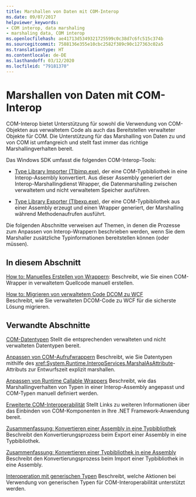 ```yaml
---
title: Marshallen von Daten mit COM-Interop
ms.date: 09/07/2017
helpviewer_keywords:
- COM interop, data marshaling
- marshaling data, COM interop
ms.openlocfilehash: ae41713d5349321725599c0c38d7c6fc515c374b
ms.sourcegitcommit: 7588136e355e10cbc2582f389c90c127363c02a5
ms.translationtype: HT
ms.contentlocale: de-DE
ms.lasthandoff: 03/12/2020
ms.locfileid: "79181370"
---
```

# <a name="marshaling-data-with-com-interop"></a>Marshallen von Daten mit COM-Interop
COM-Interop bietet Unterstützung für sowohl die Verwendung von COM-Objekten aus verwaltetem Code als auch das Bereitstellen verwalteter Objekte für COM. Die Unterstützung für das Marshalling von Daten zu und von COM ist umfangreich und stellt fast immer das richtige Marshallingverhalten bereit.  
  
 Das Windows SDK umfasst die folgenden COM-Interop-Tools:  
  
- [Type Library Importer (Tlbimp.exe)](../tools/tlbimp-exe-type-library-importer.md), der eine COM-Typbibliothek in eine Interop-Assembly konvertiert. Aus dieser Assembly generiert der Interop-Marshallingdienst Wrapper, die Datenmarshalling zwischen verwaltetem und nicht verwaltetem Speicher ausführen.  
  
- [Type Library Exporter (Tlbexp.exe)](../tools/tlbexp-exe-type-library-exporter.md), der eine COM-Typbibliothek aus einer Assembly erzeugt und einen Wrapper generiert, der Marshalling während Methodenaufrufen ausführt.  
  
 Die folgenden Abschnitte verweisen auf Themen, in denen die Prozesse zum Anpassen von Interop-Wrappern beschrieben werden, wenn Sie dem Marshaller zusätzliche Typinformationen bereitstellen können (oder müssen).  
  
## <a name="in-this-section"></a>In diesem Abschnitt  
[How to: Manuelles Erstellen von Wrappern](how-to-create-wrappers-manually.md): Beschreibt, wie Sie einen COM-Wrapper in verwaltetem Quellcode manuell erstellen.

 [How to: Migrieren von verwaltetem Code DCOM zu WCF](how-to-migrate-managed-code-dcom-to-wcf.md)  
 Beschreibt, wie Sie verwalteten DCOM-Code zu WCF für die sicherste Lösung migrieren.  
  
## <a name="related-sections"></a>Verwandte Abschnitte  
 [COM-Datentypen](https://docs.microsoft.com/previous-versions/dotnet/netframework-4.0/sak564ww(v=vs.100))  
 Stellt die entsprechenden verwalteten und nicht verwalteten Datentypen bereit.  
  
 [Anpassen von COM-Aufrufwrappern](https://docs.microsoft.com/previous-versions/dotnet/netframework-4.0/3bwc828w(v=vs.100))  
 Beschreibt, wie Sie Datentypen mithilfe des <xref:System.Runtime.InteropServices.MarshalAsAttribute>-Attributs zur Entwurfszeit explizit marshallen.  
  
 [Anpassen von Runtime Callable Wrappers](https://docs.microsoft.com/previous-versions/dotnet/netframework-4.0/e753eftz(v=vs.100))  
 Beschreibt, wie das Marshallingverhalten von Typen in einer Interop-Assembly angepasst und COM-Typen manuell definiert werden.  
  
 [Erweiterte COM-Interoperabilität](https://docs.microsoft.com/previous-versions/dotnet/netframework-4.0/bd9cdfyx(v=vs.100))  
 Stellt Links zu weiteren Informationen über das Einbinden von COM-Komponenten in Ihre .NET Framework-Anwendung bereit.  
  
 [Zusammenfassung: Konvertieren einer Assembly in eine Typbibliothek](https://docs.microsoft.com/previous-versions/dotnet/netframework-4.0/xk1120c3(v=vs.100))  
 Beschreibt den Konvertierungsprozess beim Export einer Assembly in eine Typbibliothek.  
  
 [Zusammenfassung: Konvertieren einer Typbibliothek in eine Assembly](https://docs.microsoft.com/previous-versions/dotnet/netframework-4.0/k83zzh38(v=vs.100))  
 Beschreibt den Konvertierungsprozess beim Import einer Typbibliothek in eine Assembly.  
  
 [Interoperation mit generischen Typen](https://docs.microsoft.com/previous-versions/dotnet/netframework-4.0/ms229590(v=vs.100))  
 Beschreibt, welche Aktionen bei Verwendung von generischen Typen für COM-Interoperabilität unterstützt werden.
